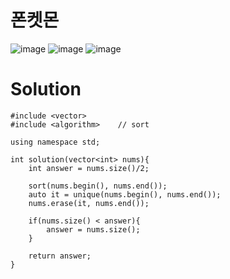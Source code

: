 # 폰켓몬

![image](https://user-images.githubusercontent.com/97339878/228541175-54e8d7a7-de9b-43f9-bdc4-281e11f3c675.png)
![image](https://user-images.githubusercontent.com/97339878/228541411-b3a33df7-bd8e-416d-a228-1b723f14218a.png)
![image](https://user-images.githubusercontent.com/97339878/228541581-127a58c3-b3f5-4d1a-bb57-c4f04ce30b5e.png)

# Solution
```
#include <vector>
#include <algorithm>    // sort

using namespace std;

int solution(vector<int> nums){
    int answer = nums.size()/2;
    
    sort(nums.begin(), nums.end());
    auto it = unique(nums.begin(), nums.end());
    nums.erase(it, nums.end());
    
    if(nums.size() < answer){
        answer = nums.size();
    }
    
    return answer;
}
```
